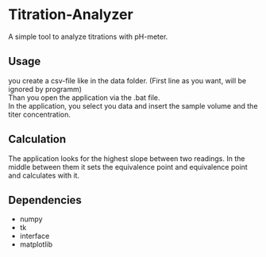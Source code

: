 # Titration-Analyzer
A simple tool to analyze titrations with pH-meter.
## Usage
you create a csv-file like in the data folder. (First line as you want, will be ignored by programm) \
Than you open the application via the .bat file. \
In the application, you select you data and insert the sample volume and the titer concentration. 
## Calculation
The application looks for the highest slope between two readings. In the middle between them it sets the equivalence point and equivalence point and calculates with it.
## Dependencies
- numpy
- tk
- interface
- matplotlib
